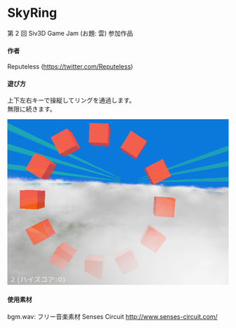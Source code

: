 # SkyRing
第 2 回 Siv3D Game Jam (お題: 雲) 参加作品

#### 作者  
Reputeless (https://twitter.com/Reputeless)

#### 遊び方  
上下左右キーで操縦してリングを通過します。  
無限に続きます。

![スクリーンショット](ScreenShot.png "スクリーンショット")

#### 使用素材
bgm.wav: フリー音楽素材 Senses Circuit http://www.senses-circuit.com/ 
